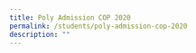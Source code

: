 ```yaml
---
title: Poly Admission COP 2020
permalink: /students/poly-admission-cop-2020
description: ""
---
```

